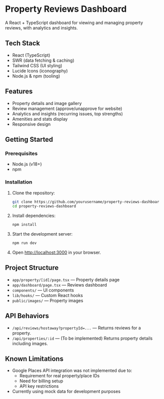 # Property Reviews Dashboard

A React + TypeScript dashboard for viewing and managing property reviews, with analytics and insights.

## Tech Stack

- React (TypeScript)
- SWR (data fetching & caching)
- Tailwind CSS (UI styling)
- Lucide Icons (iconography)
- Node.js & npm (tooling)

## Features

- Property details and image gallery
- Review management (approve/unapprove for website)
- Analytics and insights (recurring issues, top strengths)
- Amenities and stats display
- Responsive design

## Getting Started

### Prerequisites

- Node.js (v18+)
- npm

### Installation

1. Clone the repository:
    ```sh
    git clone https://github.com/yourusername/property-reviews-dashboard.git
    cd property-reviews-dashboard
    ```

2. Install dependencies:
    ```sh
    npm install
    ```

3. Start the development server:
    ```sh
    npm run dev
    ```

4. Open [http://localhost:3000](http://localhost:3000) in your browser.

## Project Structure

- `app/property/[id]/page.tsx` — Property details page
- `app/dashboard/page.tsx` — Reviews dashboard
- `components/` — UI components
- `lib/hooks/` — Custom React hooks
- `public/images/` — Property images

## API Behaviors

- `/api/reviews/hostaway?propertyId=...` — Returns reviews for a property.
- `/api/properties/:id` — (To be implemented) Returns property details including images.

## Known Limitations

- Google Places API integration was not implemented due to:
    - Requirement for real property/place IDs
    - Need for billing setup
    - API key restrictions
- Currently using mock data for development purposes